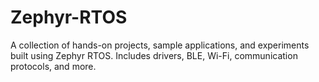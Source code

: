# Zephyr-RTOS
A collection of hands-on projects, sample applications, and experiments built using Zephyr RTOS. Includes drivers, BLE, Wi-Fi, communication protocols, and more.
